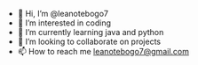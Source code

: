 - 👋 Hi, I’m @leanotebogo7
- 👀 I’m interested in coding
- 🌱 I’m currently learning java and python
- 💞️ I’m looking to collaborate on projects
- 📫 How to reach me leanotebogo7@gmail.com

<!---
leanotebogo7/leanotebogo7 is a ✨ special ✨ repository because its `README.md` (this file) appears on your GitHub profile.
You can click the Preview link to take a look at your changes.
--->
